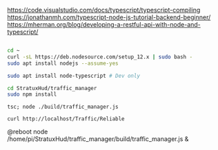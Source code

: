 https://code.visualstudio.com/docs/typescript/typescript-compiling
https://jonathanmh.com/typescript-node-js-tutorial-backend-beginner/
https://mherman.org/blog/developing-a-restful-api-with-node-and-typescript/

``` bash

cd ~
curl -sL https://deb.nodesource.com/setup_12.x | sudo bash -
sudo apt install nodejs --assume-yes

sudo apt install node-typescript # Dev only

cd StratuxHud/traffic_manager
sudo npm install
```

```
tsc; node ./build/traffic_manager.js
```

```
curl http://localhost/Traffic/Reliable
```

@reboot node /home/pi/StratuxHud/traffic_manager/build/traffic_manager.js &